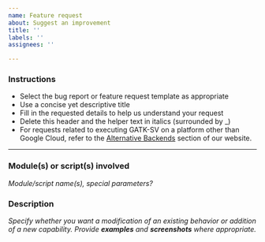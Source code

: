 ```yaml
---
name: Feature request
about: Suggest an improvement
title: ''
labels: ''
assignees: ''

---
```


### Instructions
* Select the bug report or feature request template as appropriate
* Use a concise yet descriptive title
* Fill in the requested details to help us understand your request
* Delete this header and the helper text in italics (surrounded by _)
* For requests related to executing GATK-SV on a platform other than Google Cloud, refer to the [Alternative Backends](https://broadinstitute.github.io/gatk-sv/docs/gs/runtime-env#alternative-backends-not-supported) section of our website.
-----

### Module(s) or script(s) involved
_Module/script name(s), special parameters?_

### Description
_Specify whether you want a modification of an existing behavior or addition of a new capability._
_Provide **examples** and **screenshots** where appropriate._
